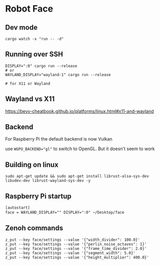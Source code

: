 # Robot Face

## Dev mode

`cargo watch -x "run -- -d"`  

## Running over SSH

```shell
DISPLAY=":0" cargo run --release
# or 
WAYLAND_DISPLAY="wayland-1" cargo run --release

# for X11 or Wayland
```

## Wayland vs X11

<https://bevy-cheatbook.github.io/platforms/linux.html#x11-and-wayland>

## Backend

For Raspberry Pi the default backend is now Vulkan

use `WGPU_BACKEND="gl"` to switch to OpenGL. But it doesn't seem to work

## Building on linux

```shell
sudo apt-get update && sudo apt-get install librust-alsa-sys-dev libudev-dev librust-wayland-sys-dev -y
```

## Raspberry Pi startup

```txt
[autostart]
face = WAYLAND_DISPLAY="" DISPLAY=":0" ~/Desktop/face
```

## Zenoh commands

```shell
z_put --key face/settings --value '{"width_divider": 100.0}'
z_put --key face/settings --value '{"perlin_noise_octaves": 1}'
z_put --key face/settings --value '{"frame_time_divider": 2.0}'
z_put --key face/settings --value '{"segment_width": 5.0}'
z_put --key face/settings --value '{"height_multiplier": 400.0}'
```
